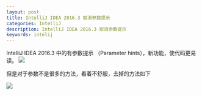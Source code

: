 ```yaml
---
layout: post
title: IntelliJ IDEA 2016.3 取消参数提示
categories: IntelliJ
description: IntelliJ IDEA 2016.3 取消参数提示
keywords: intelij
---
```

IntelliJ IDEA 2016.3 中的有参数提示 （Parameter hints），新功能，使代码更易读。
[![](http://dandandeshangni.oss-cn-beijing.aliyuncs.com/github/idea_paramershow1.png)](http://dandandeshangni.oss-cn-beijing.aliyuncs.com/github/idea_paramershow1.png)

<!--more-->
但是对于参数不是很多的方法，看着不舒服，去掉的方法如下

[![](http://dandandeshangni.oss-cn-beijing.aliyuncs.com/github/idea_param.png)](http://dandandeshangni.oss-cn-beijing.aliyuncs.com/github/idea_param.png)